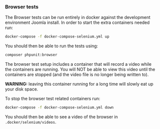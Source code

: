 ### Browser tests
The Browser tests can be run entirely in docker against the development environment Joomla install. In order to start the extra containers needed run:

```sh
docker-compose -f docker-compose-selenium.yml up
```
You should then be able to run the tests using:

```sh
composer phpunit:browser
```

The browser test setup includes a container that will record a video while the containers are running. You will NOT be able to view this video until the containers are stopped (and the video file is no longer being written to).

**WARNING:** leaving this container running for a long time will slowly eat up your disk space.

To stop the browser test related containers run:
```sh
docker-compose -f docker-compose-selenium.yml down
```
You should then be able to see a video of the browser in `.docker/selenium/videos`.